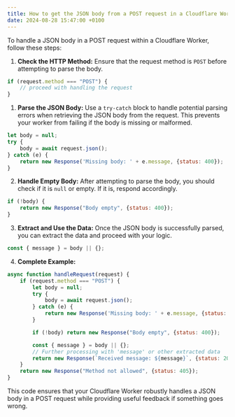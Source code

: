 ```yaml
---
title: How to get the JSON body from a POST request in a Cloudflare Worker
date: 2024-08-28 15:47:00 +0100
---
```






To handle a JSON body in a POST request within a Cloudflare Worker, follow these steps:

1. **Check the HTTP Method:** Ensure that the request method is `POST` before attempting to parse the body.

```js
if (request.method === "POST") {
    // proceed with handling the request
}
```

1. **Parse the JSON Body:** Use a `try-catch` block to handle potential parsing errors when retrieving the JSON body from the request. This prevents your worker from failing if the body is missing or malformed.

```js
let body = null;
try {
    body = await request.json();
} catch (e) {
    return new Response('Missing body: ' + e.message, {status: 400});
}
```

2. **Handle Empty Body:** After attempting to parse the body, you should check if it is `null` or empty. If it is, respond accordingly.

```js
if (!body) {
    return new Response("Body empty", {status: 400});
}
```

3. **Extract and Use the Data:** Once the JSON body is successfully parsed, you can extract the data and proceed with your logic.

```js
const { message } = body || {};
```

4. **Complete Example:**

```js
async function handleRequest(request) {
    if (request.method === "POST") {
        let body = null;
        try {
            body = await request.json();
        } catch (e) {
            return new Response('Missing body: ' + e.message, {status: 400});
        }

        if (!body) return new Response("Body empty", {status: 400});

        const { message } = body || {};
        // Further processing with 'message' or other extracted data
        return new Response(`Received message: ${message}`, {status: 200});
    }
    return new Response("Method not allowed", {status: 405});
}
```

This code ensures that your Cloudflare Worker robustly handles a JSON body in a POST request while providing useful feedback if something goes wrong.